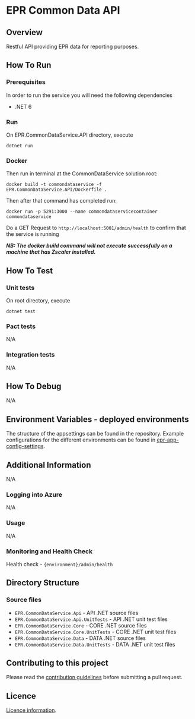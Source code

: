# EPR Common Data API

## Overview

Restful API providing EPR data for reporting purposes.


## How To Run

### Prerequisites

In order to run the service you will need the following dependencies

- .NET 6

### Run

 On EPR.CommonDataService.API directory, execute

```
dotnet run
```

### Docker


Then run in terminal at the CommonDataService solution root:

```
docker build -t commondataservice -f EPR.CommonDataService.API/Dockerfile .
```

Then after that command has completed run:

```
docker run -p 5291:3000 --name commondataservicecontainer commondataservice   
```

Do a GET Request to ```http://localhost:5001/admin/health``` to confirm that the service is running

***NB: The docker build command will not execute successfully on a machine that has Zscaler installed.***

## How To Test

### Unit tests

On root directory, execute

```
dotnet test
```

### Pact tests

N/A

### Integration tests

N/A

## How To Debug

N/A

## Environment Variables - deployed environments

The structure of the appsettings can be found in the repository. Example configurations for the different environments can be found in [epr-app-config-settings](https://dev.azure.com/defragovuk/RWD-CPR-EPR4P-ADO/_git/epr-app-config-settings).


## Additional Information

N/A

### Logging into Azure

N/A

### Usage

N/A

### Monitoring and Health Check

Health check - ```{environment}/admin/health```

## Directory Structure

### Source files

- `EPR.CommonDataService.Api` - API .NET source files
- `EPR.CommonDataService.Api.UnitTests` - API .NET unit test files
- `EPR.CommonDataService.Core` - CORE .NET source files
- `EPR.CommonDataService.Core.UnitTests` - CORE .NET unit test files
- `EPR.CommonDataService.Data` - DATA .NET source files
- `EPR.CommonDataService.Data.UnitTests` - DATA .NET unit test files

## Contributing to this project

Please read the [contribution guidelines](CONTRIBUTING.md) before submitting a pull request.

## Licence

[Licence information](LICENCE.md).
